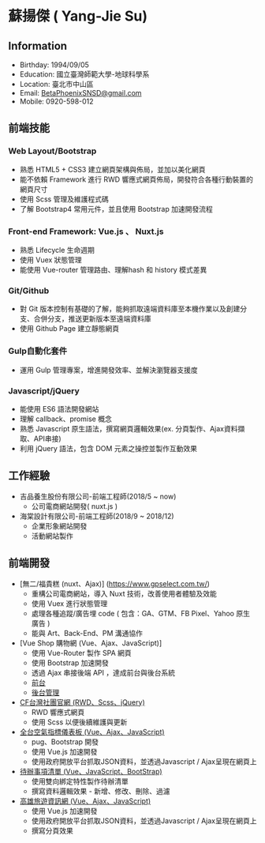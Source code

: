 # 蘇揚傑 ( Yang-Jie Su)
## Information
* Birthday: 1994/09/05
* Education: 國立臺灣師範大學-地球科學系
* Location: 臺北市中山區
* Email: BetaPhoenixSNSD@gmail.com
* Mobile: 0920-598-012

## 前端技能
### Web Layout/Bootstrap
* 熟悉 HTML5 + CSS3 建立網頁架構與佈局，並加以美化網頁
* 能不依賴 Framework 進行 RWD 響應式網頁佈局，開發符合各種行動裝置的網頁尺寸
* 使用 Scss 管理及維護程式碼
* 了解 Bootstrap4 常用元件，並且使用 Bootstrap 加速開發流程
### Front-end Framework: Vue.js 、 Nuxt.js
* 熟悉 Lifecycle 生命週期
* 使用 Vuex 狀態管理
* 能使用 Vue-router 管理路由、理解hash 和 history 模式差異

### Git/Github
* 對 Git 版本控制有基礎的了解，能夠抓取遠端資料庫至本機作業以及創建分支、合併分支，推送更新版本至遠端資料庫
* 使用 Github Page 建立靜態網頁
### Gulp自動化套件
* 運用 Gulp 管理專案，增進開發效率、並解決瀏覽器支援度
### Javascript/jQuery
* 能使用 ES6 語法開發網站
* 理解 callback、promise 概念
* 熟悉 Javascript 原生語法，撰寫網頁邏輯效果(ex. 分頁製作、Ajax資料擷取、API串接)
* 利用 jQuery 語法，包含 DOM 元素之操控並製作互動效果

## 工作經驗
* 吉品養生股份有限公司-前端工程師(2018/5 ~ now)
  * 公司電商網站開發( nuxt.js )
* 海棠設計有限公司-前端工程師(2018/9 ~ 2018/12)
  * 企業形象網站開發
  * 活動網站製作
  
## 前端開發
* [無二/福貴糕 (nuxt、Ajax)] (https://www.gpselect.com.tw/)
  * 重構公司電商網站，導入 Nuxt 技術，改善使用者體驗及效能
  * 使用 Vuex 進行狀態管理
  * 處理各種追蹤/廣告埋 code ( 包含：GA、GTM、FB Pixel、Yahoo 原生廣告 )
  * 能與 Art、Back-End、PM 溝通協作
* [Vue Shop 購物網 (Vue、Ajax、JavaScript)]
  * 使用 Vue-Router 製作 SPA 網頁
  * 使用 Bootstrap 加速開發
  * 透過 Ajax 串接後端 API ，達成前台與後台系統
  * [前台](https://yangjiesu.github.io/PlayStation-custom/dist)
  * [後台管理](https://yangjiesu.github.io/PlayStation-admin/dist)
* [CF台灣社團官網 (RWD、Scss、jQuery)](https://yangjiesu.github.io/CF-TW/)
  * RWD 響應式網頁 
  * 使用 Scss 以便後續維護與更新
* [全台空氣指標儀表板 (Vue、Ajax、JavaScript)](https://yangjiesu.github.io/JSD5-AQI/)
  * pug、Bootstrap 開發
  * 使用 Vue.js 加速開發
  * 使用政府開放平台抓取JSON資料，並透過Javascript / Ajax呈現在網頁上
* [待辦事項清單 (Vue、JavaScript、BootStrap)](https://github.com/YangJieSu/TodoList)
  * 使用雙向綁定特性製作待辦清單
  * 撰寫資料邏輯效果 - 新增、修改、刪除、過濾
* [高雄旅遊資訊網 (Vue、Ajax、JavaScript)](https://yangjiesu.github.io/Kaohsiung-tourist-attractions/)
  * 使用 Vue.js 加速開發
  * 使用政府開放平台抓取JSON資料，並透過Javascript / Ajax呈現在網頁上
  * 撰寫分頁效果
